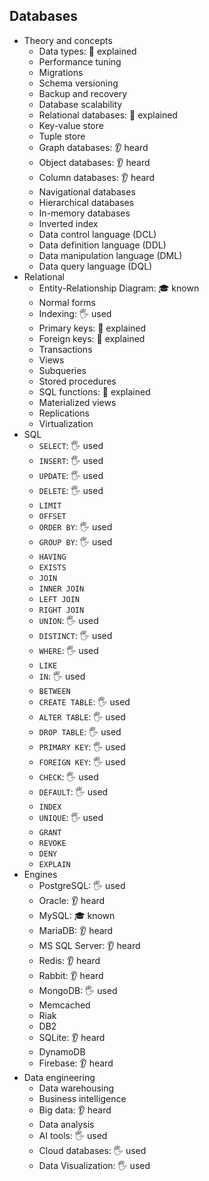 ## Databases

- Theory and concepts
  - Data types: 🙋 explained
  - Performance tuning
  - Migrations
  - Schema versioning
  - Backup and recovery
  - Database scalability
  - Relational databases: 🙋 explained
  - Key-value store
  - Tuple store
  - Graph databases: 👂 heard
  - Object databases: 👂 heard
  - Column databases: 👂 heard
  - Navigational databases
  - Hierarchical databases
  - In-memory databases
  - Inverted index
  - Data control language (DCL)
  - Data definition language (DDL)
  - Data manipulation language (DML)
  - Data query language (DQL)
- Relational
  - Entity-Relationship Diagram: 🎓 known
  - Normal forms
  - Indexing: 🖐️ used
  - Primary keys: 🙋 explained
  - Foreign keys: 🙋 explained
  - Transactions
  - Views
  - Subqueries
  - Stored procedures
  - SQL functions: 🙋 explained
  - Materialized views
  - Replications
  - Virtualization
- SQL
  - `SELECT`: 🖐️ used
  - `INSERT`: 🖐️ used
  - `UPDATE`: 🖐️ used
  - `DELETE`: 🖐️ used
  - `LIMIT`
  - `OFFSET`
  - `ORDER BY`: 🖐️ used
  - `GROUP BY`: 🖐️ used
  - `HAVING`
  - `EXISTS`
  - `JOIN`
  - `INNER JOIN`
  - `LEFT JOIN`
  - `RIGHT JOIN`
  - `UNION`: 🖐️ used
  - `DISTINCT`: 🖐️ used
  - `WHERE`: 🖐️ used
  - `LIKE`
  - `IN`: 🖐️ used
  - `BETWEEN`
  - `CREATE TABLE`: 🖐️ used
  - `ALTER TABLE`: 🖐️ used
  - `DROP TABLE`: 🖐️ used
  - `PRIMARY KEY`: 🖐️ used
  - `FOREIGN KEY`: 🖐️ used
  - `CHECK`: 🖐️ used
  - `DEFAULT`: 🖐️ used
  - `INDEX`
  - `UNIQUE`: 🖐️ used
  - `GRANT`
  - `REVOKE`
  - `DENY`
  - `EXPLAIN`
- Engines
  - PostgreSQL: 🖐️ used
  - Oracle: 👂 heard
  - MySQL: 🎓 known
  - MariaDB: 👂 heard
  - MS SQL Server: 👂 heard
  - Redis: 👂 heard
  - Rabbit: 👂 heard
  - MongoDB: 🖐️ used
  - Memcached
  - Riak
  - DB2
  - SQLite: 👂 heard
  - DynamoDB
  - Firebase: 👂 heard
- Data engineering
  - Data warehousing
  - Business intelligence
  - Big data: 👂 heard
  - Data analysis
  - AI tools: 🖐️ used
  - Cloud databases: 🖐️ used
  - Data Visualization: 🖐️ used
